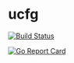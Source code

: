 # ucfg

[![Build
Status](https://travis-ci.org/urso/ucfg.svg?branch=master)](https://travis-ci.org/urso/ucfg)

[![Go Report
Card](https://goreportcard.com/badge/github.com/urso/ucfg)](https://goreportcard.com/report/github.com/urso/ucfg)

